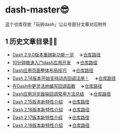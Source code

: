 # dash-master😎
这个仓库存放「玩转dash」公众号部分文章对应附件

## 1 历史文章目录👨‍💻

- [Dash 2.9.0版本重磅新功能一览](https://www.cnblogs.com/feffery/p/17227380.html) 　✈️[仓库路径](./历史文章/Dash2.9.0版本重磅新功能一览)
- [10分钟极速入门dash应用开发](https://www.cnblogs.com/feffery/p/17333077.html) 　✈️[仓库路径](./历史文章/10分钟极速入门dash应用开发)
- [Dash应用页面整体布局技巧](https://www.cnblogs.com/feffery/p/17498581.html) 　✈️[仓库路径](./历史文章/Dash应用页面整体布局技巧)
- [Dash 2.14版本开始支持动态回调注册！](https://www.cnblogs.com/feffery/p/17759046.html) 　✈️[仓库路径](./历史文章/Dash2.14版本开始支持动态回调注册！)
- [在Dash中更灵活地编写回调函数](https://www.cnblogs.com/feffery/p/17834387.html) 　✈️[仓库路径](./历史文章/在Dash中更灵活地编写回调函数)
- [Dash应用浏览器端回调常用方法总结](https://www.cnblogs.com/feffery/p/17839235.html) 　✈️[仓库路径](./历史文章/Dash应用浏览器端回调常用方法总结)
- [Dash 2.15版本新特性介绍](https://www.cnblogs.com/feffery/p/18000994) 　✈️[仓库路径](./历史文章/Dash2.15版本新特性介绍)
- [Dash 2.16版本新特性介绍](https://www.cnblogs.com/feffery/p/18058655) 　✈️[仓库路径](./历史文章/Dash2.16版本新特性介绍)
- [Dash 2.17版本新特性介绍](https://www.cnblogs.com/feffery/p/18175843) 　✈️[仓库路径](./历史文章/Dash2.17版本新特性介绍)
- [Dash 2.18版本新特性介绍](https://www.cnblogs.com/feffery/p/18398460) 　✈️[仓库路径](./历史文章/Dash2.18版本新特性介绍)